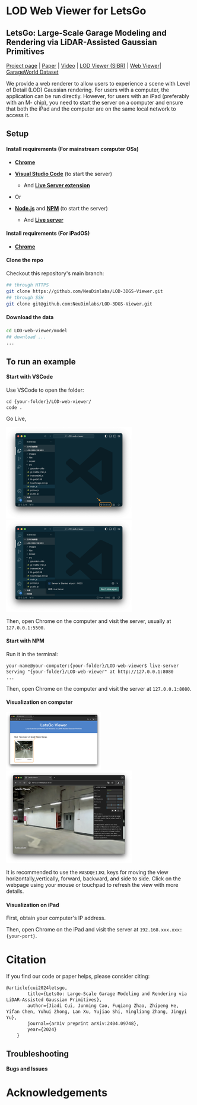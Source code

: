 # LOD Web Viewer for LetsGo

## LetsGo: Large-Scale Garage Modeling and Rendering via LiDAR-Assisted Gaussian Primitives
<!-- 
Jiadi Cui\*, Junming Cao\*, Fuqiang Zhao\*, Zhipeng He, Yifan Chen, Yuhui Zhong, Lan Xu, Yujiao Shi, Yingliang Zhang†, Jingyi Yu† -->

[Project page](https://zhaofuq.github.io/LetsGo/) | [Paper](https://arxiv.org/pdf/2404.09748) | [Video](https://www.youtube.com/watch?v=fs42UBKvGRw) | [LOD Viewer (SIBR)](https://zhaofuq.github.io/LetsGo/) | [Web Viewer](https://zhaofuq.github.io/LetsGo/)| [GarageWorld Dataset](https://zhaofuq.github.io/LetsGo/) <br>

We provide a web renderer to allow users to experience a scene with Level of Detail (LOD) Gaussian rendering. For users with a computer, the application can be run directly. However, for users with an iPad (preferably with an M- chip), you need to start the server on a computer and ensure that both the iPad and the computer are on the same local network to access it.



## Setup

#### Install requirements (For mainstream computer OSs)

- [**Chrome**](https://www.google.com/chrome/)

- [**Visual Studio Code**](https://code.visualstudio.com/download) (to start the server)
  - And [**Live Server extension**](https://marketplace.visualstudio.com/items?itemName=ritwickdey.LiveServer)

- Or 
- [**Node.js**](https://nodejs.org/en/download/package-manager) and [**NPM**](https://docs.npmjs.com/getting-started) (to start the server)
  - And [**Live server**](http://tapiov.net/live-server/)


#### Install requirements (For iPadOS)

- [**Chrome**](https://www.google.com/chrome/)

#### Clone the repo

Checkout this repository's main branch:

```sh
## through HTTPS
git clone https://github.com/NeuDimlabs/LOD-3DGS-Viewer.git
## through SSH
git clone git@github.com:NeuDimlabs/LOD-3DGS-Viewer.git
```

#### Download the data

```sh
cd LOD-web-viewer/model
## download ...
...
```

## To run an example

#### Start with VSCode

Use VSCode to open the folder:

```
cd {your-folder}/LOD-web-viewer/
code .
```

Go Live,

<img src="./images/vsc_1.png" alt="vsc_1" style="zoom:33%;" />

<img src="./images/vsc_2.png" alt="vsc_2" style="zoom:33%;" />

Then, open Chrome on the computer and visit the server, usually at `127.0.0.1:5500`.

#### Start with NPM

Run it in the terminal:

```
your-name@your-computer:{your-folder}/LOD-web-viewer$ live-server
Serving "{your-folder}/LOD-web-viewer" at http://127.0.0.1:8080
...
```

Then, open Chrome on the computer and visit the server at `127.0.0.1:8080`.

#### Visualization on computer

<img src="./images/chrome_1.png" alt="chrome_1" style="zoom: 25%;" />

<img src="./images/chrome_2.png" alt="chrome_2" style="zoom: 33%;" />

It is recommended to use the `WASDQEIJKL` keys for moving the view horizontally,vertically, forward, backward, and side to side. Click on the webpage using your mouse or touchpad to refresh the view with more details.

#### Visualization on iPad

First, obtain your computer's IP address. 

Then, open Chrome on the iPad and visit the server at `192.168.xxx.xxx:{your-port}`.

# Citation

If you find our code or paper helps, please consider citing:
<section class="section" id="BibTeX">
  <div class="container is-max-desktop content">
    <pre><code>@article{cui2024letsgo,
        title={LetsGo: Large-Scale Garage Modeling and Rendering via LiDAR-Assisted Gaussian Primitives},
        author={Jiadi Cui, Junming Cao, Fuqiang Zhao, Zhipeng He, Yifan Chen, Yuhui Zhong, Lan Xu, Yujiao Shi, Yingliang Zhang, Jingyi Yu},
        journal={arXiv preprint arXiv:2404.09748},
        year={2024}
    }
</code></pre>
  </div>
</section>

## Troubleshooting

#### Bugs and Issues



# Acknowledgements



